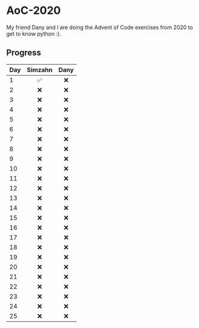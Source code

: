 # AoC-2020
My friend Dany and I are doing the Advent of Code exercises from 2020 to get to know python :). 

## Progress

| Day | Simzahn  | Dany |
|-----|:--------:|:----:|
| 1   |    ✅     |  ❌   |
| 2   |    ❌     |  ❌   |
| 3   |    ❌     |  ❌   |
| 4   |    ❌     |  ❌   |
| 5   |    ❌     |  ❌   |
| 6   |    ❌     |  ❌   |
| 7   |    ❌     |  ❌   |
| 8   |    ❌     |  ❌   |
| 9   |    ❌     |  ❌   |
| 10  |    ❌     |  ❌   |
| 11  |    ❌     |  ❌   |
| 12  |    ❌     |  ❌   |
| 13  |    ❌     |  ❌   |
| 14  |    ❌     |  ❌   |
| 15  |    ❌     |  ❌   |
| 16  |    ❌     |  ❌   |
| 17  |    ❌     |  ❌   |
| 18  |    ❌     |  ❌   |
| 19  |    ❌     |  ❌   |
| 20  |    ❌     |  ❌   |
| 21  |    ❌     |  ❌   |
| 22  |    ❌     |  ❌   |
| 23  |    ❌     |  ❌   |
| 24  |    ❌     |  ❌   |
| 25  |    ❌     |  ❌   |
